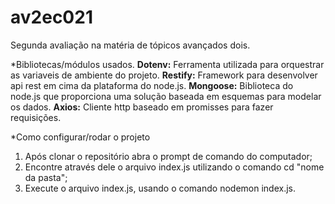 # av2ec021
Segunda avaliação na matéria de tópicos avançados dois.

*Bibliotecas/módulos usados.
**Dotenv:** Ferramenta utilizada para orquestrar as variaveis de ambiente do projeto.
**Restify:** Framework para desenvolver api rest em cima da plataforma do node.js.
**Mongoose:** Biblioteca do node.js que proporciona uma solução baseada em esquemas para modelar os dados.
**Axios:** Cliente http baseado em promisses para fazer requisições.

*Como configurar/rodar o projeto
1. Após clonar o repositório abra o prompt de comando do computador;
2. Encontre através dele o arquivo index.js utilizando o comando cd "nome da pasta";
3. Execute o arquivo index.js, usando o comando nodemon index.js.
